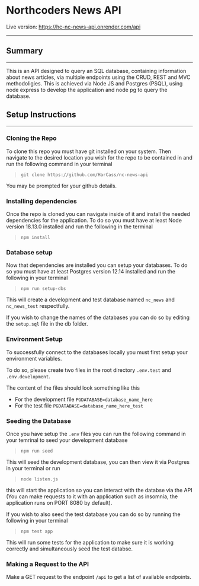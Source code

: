 # Northcoders News API
Live version: https://hc-nc-news-api.onrender.com/api
- - - 
## Summary
- - -
This is an API designed to query an SQL database, containing information about news articles, via multiple endpoints using the CRUD, REST and MVC methodoligies. This is achieved via Node JS and Postgres (PSQL), using node express to develop the application and node pg to query the database.

## Setup Instructions
- - -
### Cloning the Repo
To clone this repo you must have git installed on your system. Then navigate to the desired location you wish for the repo to be contained in and run the following command in your terminal
> `git clone https://github.com/HarCass/nc-news-api`

You may be prompted for your github details.
### Installing dependencies
Once the repo is cloned you can navigate inside of it and install the needed dependencies for the application. To do so you must have at least Node version 18.13.0 installed and run the following in the terminal
>`npm install`
### Database setup
Now that dependencies are installed you can setup your databases. To do so you must have at least Postgres version 12.14 installed and run the following in your terminal
>`npm run setup-dbs`

This will create a development and test database named `nc_news` and `nc_news_test` respectfully.

If you wish to change the names of the databases you can do so by editing the `setup.sql` file in the db folder.
### Environment Setup
To successfully connect to the databases locally you must first setup your environment variables.

To do so, please create two files in the root directory `.env.test` and `.env.development`.

The content of the files should look something like this
- For the development file `PGDATABASE=database_name_here`
- For the test file `PGDATABASE=database_name_here_test`
### Seeding the Database
Once you have setup the `.env` files you can run the following command in your temrinal to seed your development database
>`npm run seed`

This will seed the development database, you can then view it via Postgres in your terminal or run 
>`node listen.js`

this will start the application so you can interact with the databse via the API (You can make requests to it with an application such as insomnia, the application runs on PORT 8080 by default).

If you wish to also seed the test database you can do so by running the following in your terminal
>`npm test app`

This will run some tests for the application to make sure it is working correctly and simultaneously seed the test databse.
### Making a Request to the API
Make a GET request to the endpoint `/api` to get a list of available endpoints.